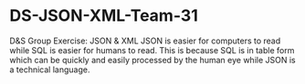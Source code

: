 # DS-JSON-XML-Team-31
D&amp;S Group Exercise: JSON &amp; XML
JSON is easier for computers to read while SQL is easier for humans to read. This is because SQL is in table form which can be quickly and easily processed by the human eye while JSON is a technical language.
